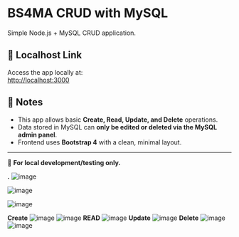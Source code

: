 # BS4MA CRUD with MySQL

Simple Node.js + MySQL CRUD application.

## 🔗 Localhost Link

Access the app locally at:  
[http://localhost:3000](http://localhost:3000)

## 📘 Notes

- This app allows basic **Create, Read, Update, and Delete** operations.
- Data stored in MySQL can **only be edited or deleted via the MySQL admin panel**.
- Frontend uses **Bootstrap 4** with a clean, minimal layout.

---

📌 **For local development/testing only.**




**.**
![image](https://github.com/user-attachments/assets/43a86a50-2b38-4550-aa84-c2208a24cac6)

![image](https://github.com/user-attachments/assets/c173e498-12d3-4c58-a02b-6b0cdea51ccb)

![image](https://github.com/user-attachments/assets/198867bc-38b2-4bd9-9c0b-9dc0be98c684)

**Create**
![image](https://github.com/user-attachments/assets/f510f20e-19a4-4f02-a258-b6ae2dee1f58)
![image](https://github.com/user-attachments/assets/6908c43f-5b29-490d-bf6c-78e23ecf05a2)
**READ**
![image](https://github.com/user-attachments/assets/d3cd7395-4383-4488-bf30-70cf91dc735d)
**Update**
![image](https://github.com/user-attachments/assets/f63d666a-f9f2-4bbe-887a-8789141f7ed2)
**Delete**
![image](https://github.com/user-attachments/assets/b75ab571-392c-49ba-9e38-fa36553d699a)
![image](https://github.com/user-attachments/assets/cfe6ed04-ecbe-4646-96f2-f0ff3a08005b)










